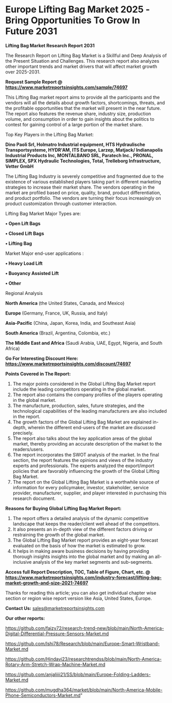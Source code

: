  # Europe Lifting Bag Market 2025 -Bring Opportunities To Grow In Future 2031

<strong>Lifting Bag Market Research Report 2031</strong>

The Research Report on Lifting Bag Market is a Skillful and Deep Analysis of the Present Situation and Challenges. This research report also analyzes other important trends and market drivers that will affect market growth over 2025-2031.

<strong>Request Sample Report @ <a href=https://www.marketreportsinsights.com/sample/74697>https://www.marketreportsinsights.com/sample/74697</a></strong>

This Lifting Bag market report aims to provide all the participants and the vendors will all the details about growth factors, shortcomings, threats, and the profitable opportunities that the market will present in the near future. The report also features the revenue share, industry size, production volume, and consumption in order to gain insights about the politics to contest for gaining control of a large portion of the market share.

Top Key Players in the Lifting Bag Market:

<strong>Dino Paoli Srl, Holmatro Industrial equipment, HTS Hydraulische Transportsysteme, HYDR&#39;AM, ITS Europe, Larzep, Matjack/ Indianapolis Industrial Products Inc, MONTALBANO SRL, Paratech Inc., PRONAL, SIMPLEX, SPX Hydraulic Technologies, Total, Trelleborg Infrastructure, Vetter GmbH</strong>

The Lifting Bag Industry is severely competitive and fragmented due to the existence of various established players taking part in different marketing strategies to increase their market share. The vendors operating in the market are profiled based on price, quality, brand, product differentiation, and product portfolio. The vendors are turning their focus increasingly on product customization through customer interaction.

Lifting Bag Market Major Types are:

<strong>• Open Lift Bags

• Closed Lift Bags

• Lifting Bag</strong>

Market Major end-user applications :

<strong>• Heavy Load Lift

• Buoyancy Assisted Lift

• Other</strong>

Regional Analysis

</u><strong><b>North America</b></strong> (the United States, Canada, and Mexico)

<strong><b>Europe </b></strong>(Germany, France, UK, Russia, and Italy)

<strong><b>Asia-Pacific</b></strong> (China, Japan, Korea, India, and Southeast Asia)

<strong><b>South America</b></strong> (Brazil, Argentina, Colombia, etc.)

<strong><b>The Middle East and Africa</b></strong> (Saudi Arabia, UAE, Egypt, Nigeria, and South Africa)

<strong>Go For Interesting Discount Here: <a href=https://www.marketreportsinsights.com/discount/74697>https://www.marketreportsinsights.com/discount/74697</a></strong>

<strong>Points Covered in The Report:</strong>
<ol>
  <li>The major points considered in the Global Lifting Bag Market report include the leading competitors operating in the global market.</li>
  <li>The report also contains the company profiles of the players operating in the global market.</li>
  <li>The manufacture, production, sales, future strategies, and the technological capabilities of the leading manufacturers are also included in the report.</li>
  <li>The growth factors of the Global Lifting Bag Market are explained in-depth, wherein the different end-users of the market are discussed precisely.</li>
  <li>The report also talks about the key application areas of the global market, thereby providing an accurate description of the market to the readers/users.</li>
  <li>The report incorporates the SWOT analysis of the market. In the final section, the report features the opinions and views of the industry experts and professionals. The experts analyzed the export/import policies that are favorably influencing the growth of the Global Lifting Bag Market.</li>
  <li>The report on the Global Lifting Bag Market is a worthwhile source of information for every policymaker, investor, stakeholder, service provider, manufacturer, supplier, and player interested in purchasing this research document.</li>
</ol>
<strong>Reasons for Buying Global Lifting Bag Market Report:</strong>

<ol>
  <li>The report offers a detailed analysis of the dynamic competitive landscape that keeps the reader/client well ahead of the competitors.</li>
  <li>It also presents an in-depth view of the different factors driving or restraining the growth of the global market.</li>
  <li>The Global Lifting Bag Market report provides an eight-year forecast evaluated on the basis of how the market is estimated to grow.</li>
  <li>It helps in making aware business decisions by having providing thorough insights insights into the global market and by making an all-inclusive analysis of the key market segments and sub-segments.</li>
</ol>
<strong>Access full Report Description, TOC, Table of Figure, Chart, etc. @ <a href=https://www.marketreportsinsights.com/industry-forecast/lifting-bag-market-growth-and-size-2021-74697>https://www.marketreportsinsights.com/industry-forecast/lifting-bag-market-growth-and-size-2021-74697</a></strong>


Thanks for reading this article; you can also get individual chapter wise section or region wise report version like Asia, United States, Europe.

<strong>Contact Us:</strong>
sales@marketreportsinsights.com

<strong>Our other reports:</strong>

<a href=https://github.com/faizy72/research-trend-new/blob/main/North-America-Digital-Differential-Pressure-Sensors-Market.md>https://github.com/faizy72/research-trend-new/blob/main/North-America-Digital-Differential-Pressure-Sensors-Market.md</a>

<a href=https://github.com/Ishi78/Research/blob/main/Europe-Smart-Wristband-Market.md>https://github.com/Ishi78/Research/blob/main/Europe-Smart-Wristband-Market.md</a>

<a href=https://github.com/Hindavi23/researchtrendss/blob/main/North-America-Rotary-Arm-Stretch-Wrap-Machine-Market.md>https://github.com/Hindavi23/researchtrendss/blob/main/North-America-Rotary-Arm-Stretch-Wrap-Machine-Market.md</a>

<a href=https://github.com/anjaliiii21/SS/blob/main/Europe-Folding-Ladders-Market.md>https://github.com/anjaliiii21/SS/blob/main/Europe-Folding-Ladders-Market.md</a>

<a href=https://github.com/mugdha364/market/blob/main/North-America-Mobile-Phone-Semiconductors-Market.md>https://github.com/mugdha364/market/blob/main/North-America-Mobile-Phone-Semiconductors-Market.md</a>"
